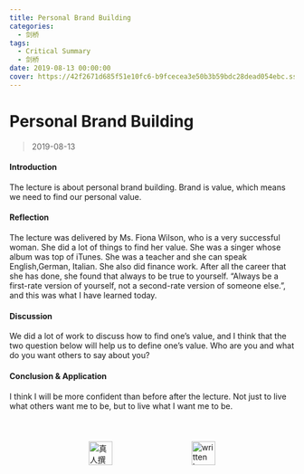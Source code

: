 ```yaml
---
title: Personal Brand Building
categories:
  - 剑桥
tags:
  - Critical Summary
  - 剑桥
date: 2019-08-13 00:00:00
cover: https://42f2671d685f51e10fc6-b9fcecea3e50b3b59bdc28dead054ebc.ssl.cf5.rackcdn.com/illustrations/personal_documents_cgj5.svg
---
```


# Personal Brand Building

> 2019-08-13

#### Introduction

The lecture is about personal brand building. Brand is value, which means we need to find our personal value. 

#### Reflection

The lecture was delivered by Ms. Fiona Wilson, who is a very successful woman. She did a lot of things to find her value. She was a singer whose album was top of iTunes. She was a teacher and she can speak English,German, Italian. She also did finance work. After all the career that she has done, she found that always to be true to yourself. “Always be a first-rate version of yourself, not a second-rate version of someone else.”, and this was what I have learned today.

#### Discussion

We did a lot of work to discuss how to find one’s value, and I think that the two question below will help us to define one’s value. Who are you and what do you want others to say about you?

#### Conclusion & Application

I think I will be more confident than before after the lecture. Not just to live what others want me to be, but to live what I want me to be.

<div style="display: flex;align-items: center;justify-content: space-evenly;padding-top: 40px;">
  <img src="https://raw.githubusercontent.com/L1cardo/l1cardo.github.io/blog/themes/butterfly/source/img/notbyai_cn.png" alt="真人撰写" style="height: 42px;">
  <img src="https://raw.githubusercontent.com/L1cardo/l1cardo.github.io/blog/themes/butterfly/source/img/notbyai_en.png" alt="written by human" style="height: 42px;">
</div>
